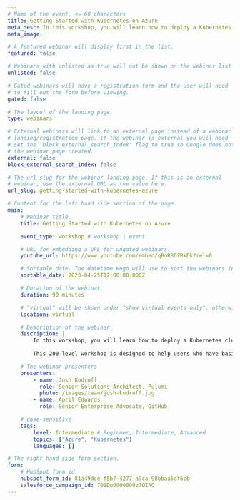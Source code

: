 ```yaml
---
# Name of the event, <= 60 characters
title: Getting Started with Kubernetes on Azure
meta_desc: In this workshop, you will learn how to deploy a Kubernetes cluster on Microsoft Azure and run containerized applications on the cluster.
meta_image:

# A featured webinar will display first in the list.
featured: false

# Webinars with unlisted as true will not be shown on the webinar list
unlisted: false

# Gated webinars will have a registration form and the user will need
# to fill out the form before viewing.
gated: false

# The layout of the landing page.
type: webinars

# External webinars will link to an external page instead of a webinar
# landing/registration page. If the webinar is external you will need
# set the 'block_external_search_index' flag to true so Google does not index
# the webinar page created.
external: false
block_external_search_index: false

# The url slug for the webinar landing page. If this is an external
# webinar, use the external URL as the value here.
url_slug: getting-started-with-kubernetes-azure

# Content for the left hand side section of the page.
main:
    # Webinar title.
    title: Getting Started with Kubernetes on Azure

    event_type: workshop # workshop | event

    # URL for embedding a URL for ungated webinars.
    youtube_url: https://www.youtube.com/embed/qBoRBDZRkDk?rel=0

    # Sortable date. The datetime Hugo will use to sort the webinars in date order.
    sortable_date: 2023-04-25T12:00:00.000Z

    # Duration of the webinar.
    duration: 90 minutes

    # "virtual" will be shown under "show virtual events only", otherwise shown as City, State (seattle, wa)
    location: virtual

    # Description of the webinar.
    description: |
        In this workshop, you will learn how to deploy a Kubernetes cluster on Microsoft Azure and run containerized applications on the cluster. The workshop will include a brief introduction to Pulumi, an infrastructure-as-code platform, where you can use familiar programming languages to provision modern cloud infrastructure.
        
        This 200-level workshop is designed to help users who have basic familiarity with Pulumi effectively handle real-world use cases. We will guide you through the process with diagrams and a series of labs to help accelerate your cloud projects.

    # The webinar presenters
    presenters:
        - name: Josh Kodroff
          role: Senior Solutions Architect, Pulumi
          photo: /images/team/josh-kodroff.jpg
        - name: April Edwards
          role: Senior Enterprise Advocate, GitHub

    # case-sensitive
    tags:
        level: Intermediate # Beginner, Intermediate, Advanced
        topics: ["Azure", "Kubernetes"]
        languages: []

# The right hand side form section.
form:
    # HubSpot form id.
    hubspot_form_id: 81a49dce-f5b7-4277-a9ca-98bbaa5df6cb
    salesforce_campaign_id: 701Du0000009z7QIAQ
---
```

